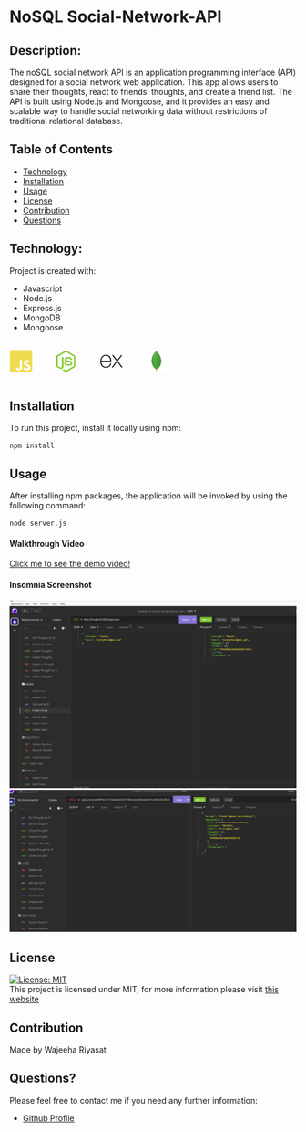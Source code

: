 # NoSQL Social-Network-API

## Description:

The noSQL social network API is an application programming interface (API) designed for a social network web application. This app allows users to share their thoughts, react to friends’ thoughts, and create a friend list. The API is built using Node.js and Mongoose, and it provides an easy and scalable way to handle social networking data without restrictions of traditional relational database. 

## Table of Contents


- [Technology](#Technology)
- [Installation](#installation)
- [Usage](#usage)
- [License](#license)
- [Contribution](#contribution)
- [Questions](#questions)


## Technology:
Project is created with:

- Javascript
- Node.js
- Express.js
- MongoDB
- Mongoose
<div style="display: inline_block"><br>
  <img height="40" align="center" alt="Chris-Js" height="30" width="40" src="https://raw.githubusercontent.com/devicons/devicon/master/icons/javascript/javascript-plain.svg">
 &nbsp;&nbsp;&nbsp;&nbsp;&nbsp;&nbsp;&nbsp;&nbsp;
    <img height="40" align="center" alt="Chris-Node" height="30" width="40" src="https://raw.githubusercontent.com/devicons/devicon/master/icons/nodejs/nodejs-original.svg">
 &nbsp;&nbsp;&nbsp;&nbsp;&nbsp;&nbsp;&nbsp;&nbsp;
  <img height="40" align="center" alt="Chris-Express" height="30" width="40" src="https://raw.githubusercontent.com/devicons/devicon/master/icons/express/express-original.svg">
 &nbsp;&nbsp;&nbsp;&nbsp;&nbsp;&nbsp;&nbsp;&nbsp;
 <img height="40" align="center" alt="Chris-MongoDB" height="30" width="40" src="https://raw.githubusercontent.com/devicons/devicon/master/icons/mongodb/mongodb-original.svg">
 &nbsp;&nbsp;&nbsp;&nbsp;&nbsp;&nbsp;&nbsp;&nbsp;

</div>

</br>




## Installation

To run this project, install it locally using npm:

```
npm install
```

## Usage

After installing npm packages, the application will be invoked by using the following command:

```
node server.js
```

#### Walkthrough Video

[Click me to see the demo video!](https://drive.google.com/file/d/14-_AR94O2kbkJdwXaIHecluUlnd1DSQx/view)

#### Insomnia Screenshot

![Screenshot](./Assets/SocialNetworkAPI1.png)
![Screenshot](./Assets/SocialNetworkAPI2.png)

## License

[![License: MIT](https://img.shields.io/badge/License-MIT-yellow.svg)](https://opensource.org/licenses/MIT) <br>
This project is licensed under MIT, for more information please visit [this website](https://opensource.org/licenses/MIT)

## Contribution

Made by Wajeeha Riyasat

## Questions?

Please feel free to contact me if you need any further information:

- [Github Profile](https://github.com/WajhR)